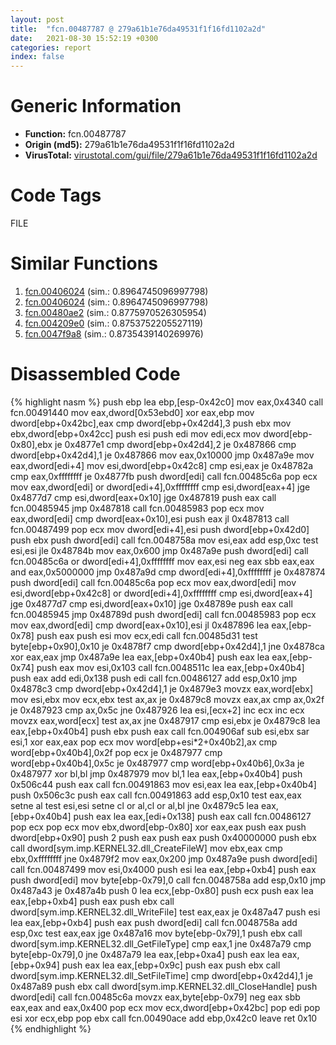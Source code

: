 ```yaml
---
layout: post
title:  "fcn.00487787 @ 279a61b1e76da49531f1f16fd1102a2d"
date:   2021-08-30 15:52:19 +0300
categories: report
index: false
---
```


# Generic Information
- **Function:** fcn.00487787
- **Origin (md5):** 279a61b1e76da49531f1f16fd1102a2d
- **VirusTotal:** [virustotal.com/gui/file/279a61b1e76da49531f1f16fd1102a2d][virustotal_ref]

# Code Tags
<span class="tag" id="FILE">FILE</span>


# Similar Functions

1. [fcn.00406024][similar_1_ref] (sim.: 0.8964745096997798)
2. [fcn.00406024][similar_2_ref] (sim.: 0.8964745096997798)
3. [fcn.00480ae2][similar_3_ref] (sim.: 0.8775970526305954)
4. [fcn.004209e0][similar_4_ref] (sim.: 0.8753752205527119)
5. [fcn.0047f9a8][similar_5_ref] (sim.: 0.8735439140269976)


# Disassembled Code

{% highlight nasm %}
push ebp
lea ebp,[esp-0x42c0]
mov eax,0x4340
call fcn.00491440
mov eax,dword[0x53ebd0]
xor eax,ebp
mov dword[ebp+0x42bc],eax
cmp dword[ebp+0x42d4],3
push ebx
mov ebx,dword[ebp+0x42cc]
push esi
push edi
mov edi,ecx
mov dword[ebp-0x80],ebx
je 0x4877e1
cmp dword[ebp+0x42d4],2
je 0x487866
cmp dword[ebp+0x42d4],1
je 0x487866
mov eax,0x10000
jmp 0x487a9e
mov eax,dword[edi+4]
mov esi,dword[ebp+0x42c8]
cmp esi,eax
je 0x48782a
cmp eax,0xffffffff
je 0x4877fb
push dword[edi]
call fcn.00485c6a
pop ecx
mov eax,dword[edi]
or dword[edi+4],0xffffffff
cmp esi,dword[eax+4]
jge 0x4877d7
cmp esi,dword[eax+0x10]
jge 0x487819
push eax
call fcn.00485945
jmp 0x487818
call fcn.00485983
pop ecx
mov eax,dword[edi]
cmp dword[eax+0x10],esi
push eax
jl 0x487813
call fcn.00487499
pop ecx
mov dword[edi+4],esi
push dword[ebp+0x42d0]
push ebx
push dword[edi]
call fcn.0048758a
mov esi,eax
add esp,0xc
test esi,esi
jle 0x48784b
mov eax,0x600
jmp 0x487a9e
push dword[edi]
call fcn.00485c6a
or dword[edi+4],0xffffffff
mov eax,esi
neg eax
sbb eax,eax
and eax,0x5000000
jmp 0x487a9d
cmp dword[edi+4],0xffffffff
je 0x487874
push dword[edi]
call fcn.00485c6a
pop ecx
mov eax,dword[edi]
mov esi,dword[ebp+0x42c8]
or dword[edi+4],0xffffffff
cmp esi,dword[eax+4]
jge 0x4877d7
cmp esi,dword[eax+0x10]
jge 0x48789e
push eax
call fcn.00485945
jmp 0x48789d
push dword[edi]
call fcn.00485983
pop ecx
mov eax,dword[edi]
cmp dword[eax+0x10],esi
jl 0x487896
lea eax,[ebp-0x78]
push eax
push esi
mov ecx,edi
call fcn.00485d31
test byte[ebp+0x90],0x10
je 0x4878f7
cmp dword[ebp+0x42d4],1
jne 0x4878ca
xor eax,eax
jmp 0x487a9e
lea eax,[ebp+0x40b4]
push eax
lea eax,[ebp-0x74]
push eax
mov esi,0x103
call fcn.0048511c
lea eax,[ebp+0x40b4]
push eax
add edi,0x138
push edi
call fcn.00486127
add esp,0x10
jmp 0x4878c3
cmp dword[ebp+0x42d4],1
je 0x4879e3
movzx eax,word[ebx]
mov esi,ebx
mov ecx,ebx
test ax,ax
je 0x4879c8
movzx eax,ax
cmp ax,0x2f
je 0x487923
cmp ax,0x5c
jne 0x487926
lea esi,[ecx+2]
inc ecx
inc ecx
movzx eax,word[ecx]
test ax,ax
jne 0x487917
cmp esi,ebx
je 0x4879c8
lea eax,[ebp+0x40b4]
push ebx
push eax
call fcn.004906af
sub esi,ebx
sar esi,1
xor eax,eax
pop ecx
mov word[ebp+esi*2+0x40b2],ax
cmp word[ebp+0x40b4],0x2f
pop ecx
je 0x487977
cmp word[ebp+0x40b4],0x5c
je 0x487977
cmp word[ebp+0x40b6],0x3a
je 0x487977
xor bl,bl
jmp 0x487979
mov bl,1
lea eax,[ebp+0x40b4]
push 0x506c44
push eax
call fcn.00491863
mov esi,eax
lea eax,[ebp+0x40b4]
push 0x506c3c
push eax
call fcn.00491863
add esp,0x10
test eax,eax
setne al
test esi,esi
setne cl
or al,cl
or al,bl
jne 0x4879c5
lea eax,[ebp+0x40b4]
push eax
lea eax,[edi+0x138]
push eax
call fcn.00486127
pop ecx
pop ecx
mov ebx,dword[ebp-0x80]
xor eax,eax
push eax
push dword[ebp+0x90]
push 2
push eax
push eax
push 0x40000000
push ebx
call dword[sym.imp.KERNEL32.dll_CreateFileW]
mov ebx,eax
cmp ebx,0xffffffff
jne 0x4879f2
mov eax,0x200
jmp 0x487a9e
push dword[edi]
call fcn.00487499
mov esi,0x4000
push esi
lea eax,[ebp+0xb4]
push eax
push dword[edi]
mov byte[ebp-0x79],0
call fcn.0048758a
add esp,0x10
jmp 0x487a43
je 0x487a4b
push 0
lea ecx,[ebp-0x80]
push ecx
push eax
lea eax,[ebp+0xb4]
push eax
push ebx
call dword[sym.imp.KERNEL32.dll_WriteFile]
test eax,eax
je 0x487a47
push esi
lea eax,[ebp+0xb4]
push eax
push dword[edi]
call fcn.0048758a
add esp,0xc
test eax,eax
jge 0x487a16
mov byte[ebp-0x79],1
push ebx
call dword[sym.imp.KERNEL32.dll_GetFileType]
cmp eax,1
jne 0x487a79
cmp byte[ebp-0x79],0
jne 0x487a79
lea eax,[ebp+0xa4]
push eax
lea eax,[ebp+0x94]
push eax
lea eax,[ebp+0x9c]
push eax
push ebx
call dword[sym.imp.KERNEL32.dll_SetFileTime]
cmp dword[ebp+0x42d4],1
je 0x487a89
push ebx
call dword[sym.imp.KERNEL32.dll_CloseHandle]
push dword[edi]
call fcn.00485c6a
movzx eax,byte[ebp-0x79]
neg eax
sbb eax,eax
and eax,0x400
pop ecx
mov ecx,dword[ebp+0x42bc]
pop edi
pop esi
xor ecx,ebp
pop ebx
call fcn.00490ace
add ebp,0x42c0
leave
ret 0x10
{% endhighlight %}


[similar_1_ref]: /report/fcn.00406024@3f1595e66dc63331ba0930a0c79684ce
[similar_2_ref]: /report/fcn.00406024@4c8869bb42f854640703b6ddda29ee38
[similar_3_ref]: /report/fcn.00480ae2@d96761eb00d2d97e2b6f5ffffed0b46a
[similar_4_ref]: /report/fcn.004209e0@59aef7c08025d70f84c85db2092fc99e
[similar_5_ref]: /report/fcn.0047f9a8@d96761eb00d2d97e2b6f5ffffed0b46a
[virustotal_ref]: https://www.virustotal.com/gui/file/279a61b1e76da49531f1f16fd1102a2d